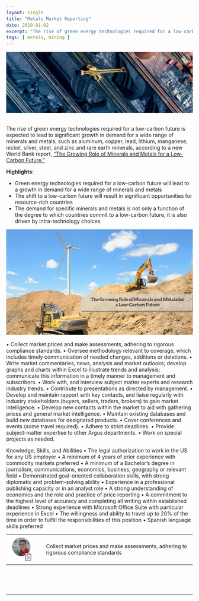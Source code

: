 ```yaml
---
layout: single
title: "Metals Market Reporting"
date: 2019-01-02
excerpt: "The rise of green energy technologies required for a low-carbon future is expected to lead to significant growth in demand for a wide range of minerals and metals..."
tags: [ metals, mining ]
--- 
```


<div>
<center><img src="/assets/images/aerial-mining.jpg"></center>
</div>

<br>

The rise of green energy technologies required for a low-carbon future is expected to lead to significant growth in demand for a wide range of minerals and metals, such as aluminum, copper, lead, lithium, manganese, nickel, silver, steel, and zinc and rare earth minerals, according to a new World Bank report, <a href="http://documents.worldbank.org/curated/en/207371500386458722/The-Growing-Role-of-Minerals-and-Metals-for-a-Low-Carbon-Future">“The Growing Role of Minerals and Metals for a Low-Carbon Future.” </a>

<b>Highlights:</b>

<ul>
	<li>Green energy technologies required for a low-carbon future will lead to a growth in demand for a wide range of minerals and metals</li>
	<li>The shift to a low-carbon future will result in significant opportunities for resource-rich countries</li>
	<li>The demand for specific minerals and metals is not only a function of the degree to which countries commit to a low-carbon future, it is also driven by intra-technology choices</li>
</ul>

<center><img src="/assets/images/mining-low-carbon.jpg"></center>  


• Collect market prices and make assessments, adhering to rigorous compliance standards.
• Oversee methodology relevant to coverage, which includes timely communication of needed changes, additions or deletions.
• Write market commentaries, news, analysis and market outlooks; develop graphs and charts within Excel to illustrate trends and analysis; communicate this information in a timely manner to management and subscribers.
• Work with, and interview subject matter experts and research industry trends.
• Contribute to presentations as directed by management.
• Develop and maintain rapport with key contacts, and liaise regularly with industry stakeholders (buyers, sellers, traders, brokers) to gain market intelligence.
• Develop new contacts within the market to aid with gathering prices and general market intelligence.
• Maintain existing databases and build new databases for designated products.
• Cover conferences and events (some travel required).
• Adhere to strict deadlines.
• Provide subject-matter expertise to other Argus departments.
• Work on special projects as needed.

Knowledge, Skills, and Abilities
• The legal authorization to work in the US for any US employer
• A minimum of 4 years of prior experience with commodity markets preferred
• A minimum of a Bachelor’s degree in journalism, communications, economics, business, geography or relevant field
• Demonstrated goal-oriented collaboration skills, with strong diplomatic and problem-solving ability
• Experience in a professional publishing capacity or in an analyst role
• A strong understanding of economics and the role and practice of price reporting
• A commitment to the highest level of accuracy and completing all writing within established deadlines
• Strong experience with Microsoft Office Suite with particular experience in Excel
• The willingness and ability to travel up to 20% of the time in order to fulfill the responsibilities of this position
• Spanish language skills preferred


<style>

table {
  border: 0;
  width:100%;
  font-size: 1em;
}

/*
th, td {
  width: 33%;
  border: 0;
}
*/

</style>



<table>
  <tr>
    <td width="20%"><img src="/assets/images/icon-home-about-me.JPG" width="80%"></td>
    <td>Collect market prices and make assessments, adhering to rigorous compliance standards</td>
  </tr>
</table>



<br>
<br>
<br> 


----
